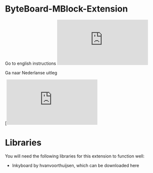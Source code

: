 # ByteBoard-MBlock-Extension
Go to english instructions
![button](https://github.com/darkroasted/ByteBoard-MBlock-Extension/blob/master/english.md)

Ga naar Nederlanse uitleg

[![button](https://github.com/darkroasted/ByteBoard-MBlock-Extension/blob/master/nederlands.md)


# Libraries
You will need the following libraries for this extension to function well:
- Inkyboard by hvanvoorthuijsen, which can be downloaded here
